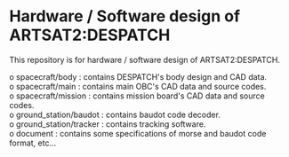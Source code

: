 Hardware / Software design of ARTSAT2:DESPATCH
========
This repository is for hardware / software design of ARTSAT2:DESPATCH.  

o spacecraft/body : contains DESPATCH's body design and CAD data.  
o spacecraft/main : contains main OBC's CAD data and source codes.  
o spacecraft/mission : contains mission board's CAD data and source codes.  
o ground_station/baudot :  contains baudot code decoder.  
o ground_station/tracker :  contains tracking software.  
o document : contains some specifications of morse and baudot code format, etc...  
